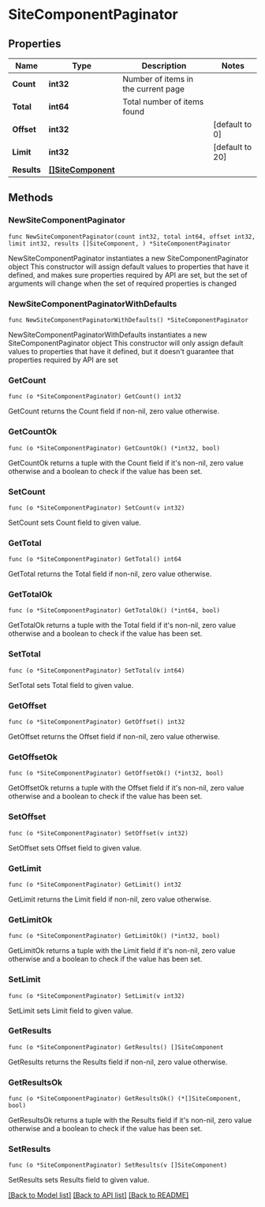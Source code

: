 # SiteComponentPaginator

## Properties

Name | Type | Description | Notes
------------ | ------------- | ------------- | -------------
**Count** | **int32** | Number of items in the current page | 
**Total** | **int64** | Total number of items found | 
**Offset** | **int32** |  | [default to 0]
**Limit** | **int32** |  | [default to 20]
**Results** | [**[]SiteComponent**](SiteComponent.md) |  | 

## Methods

### NewSiteComponentPaginator

`func NewSiteComponentPaginator(count int32, total int64, offset int32, limit int32, results []SiteComponent, ) *SiteComponentPaginator`

NewSiteComponentPaginator instantiates a new SiteComponentPaginator object
This constructor will assign default values to properties that have it defined,
and makes sure properties required by API are set, but the set of arguments
will change when the set of required properties is changed

### NewSiteComponentPaginatorWithDefaults

`func NewSiteComponentPaginatorWithDefaults() *SiteComponentPaginator`

NewSiteComponentPaginatorWithDefaults instantiates a new SiteComponentPaginator object
This constructor will only assign default values to properties that have it defined,
but it doesn't guarantee that properties required by API are set

### GetCount

`func (o *SiteComponentPaginator) GetCount() int32`

GetCount returns the Count field if non-nil, zero value otherwise.

### GetCountOk

`func (o *SiteComponentPaginator) GetCountOk() (*int32, bool)`

GetCountOk returns a tuple with the Count field if it's non-nil, zero value otherwise
and a boolean to check if the value has been set.

### SetCount

`func (o *SiteComponentPaginator) SetCount(v int32)`

SetCount sets Count field to given value.


### GetTotal

`func (o *SiteComponentPaginator) GetTotal() int64`

GetTotal returns the Total field if non-nil, zero value otherwise.

### GetTotalOk

`func (o *SiteComponentPaginator) GetTotalOk() (*int64, bool)`

GetTotalOk returns a tuple with the Total field if it's non-nil, zero value otherwise
and a boolean to check if the value has been set.

### SetTotal

`func (o *SiteComponentPaginator) SetTotal(v int64)`

SetTotal sets Total field to given value.


### GetOffset

`func (o *SiteComponentPaginator) GetOffset() int32`

GetOffset returns the Offset field if non-nil, zero value otherwise.

### GetOffsetOk

`func (o *SiteComponentPaginator) GetOffsetOk() (*int32, bool)`

GetOffsetOk returns a tuple with the Offset field if it's non-nil, zero value otherwise
and a boolean to check if the value has been set.

### SetOffset

`func (o *SiteComponentPaginator) SetOffset(v int32)`

SetOffset sets Offset field to given value.


### GetLimit

`func (o *SiteComponentPaginator) GetLimit() int32`

GetLimit returns the Limit field if non-nil, zero value otherwise.

### GetLimitOk

`func (o *SiteComponentPaginator) GetLimitOk() (*int32, bool)`

GetLimitOk returns a tuple with the Limit field if it's non-nil, zero value otherwise
and a boolean to check if the value has been set.

### SetLimit

`func (o *SiteComponentPaginator) SetLimit(v int32)`

SetLimit sets Limit field to given value.


### GetResults

`func (o *SiteComponentPaginator) GetResults() []SiteComponent`

GetResults returns the Results field if non-nil, zero value otherwise.

### GetResultsOk

`func (o *SiteComponentPaginator) GetResultsOk() (*[]SiteComponent, bool)`

GetResultsOk returns a tuple with the Results field if it's non-nil, zero value otherwise
and a boolean to check if the value has been set.

### SetResults

`func (o *SiteComponentPaginator) SetResults(v []SiteComponent)`

SetResults sets Results field to given value.



[[Back to Model list]](../README.md#documentation-for-models) [[Back to API list]](../README.md#documentation-for-api-endpoints) [[Back to README]](../README.md)


